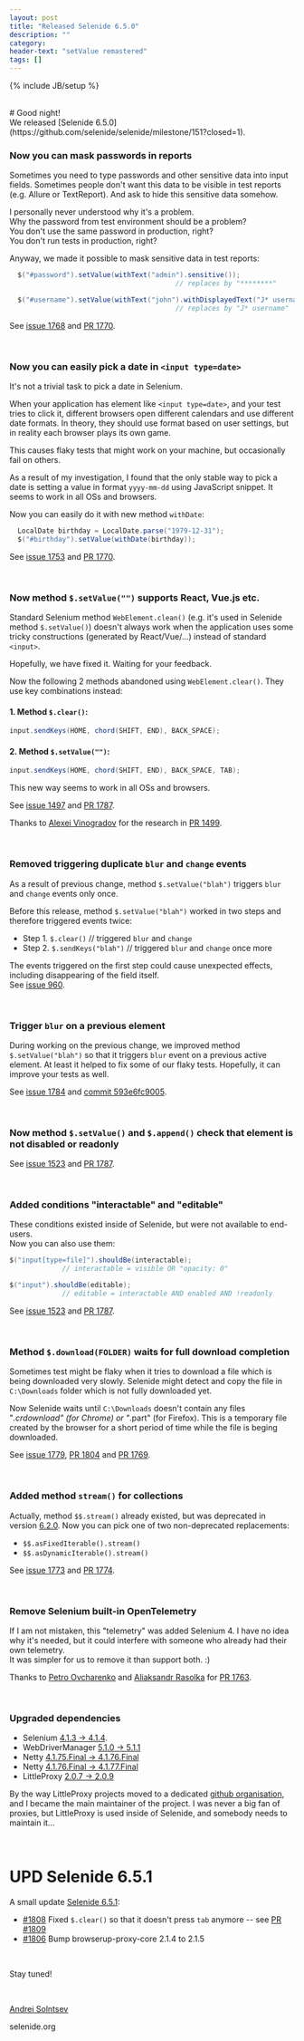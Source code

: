 ```yaml
---
layout: post
title: "Released Selenide 6.5.0"
description: ""
category:
header-text: "setValue remastered"
tags: []
---
```

{% include JB/setup %}

<br>
# Good night!

<br>
We released [Selenide 6.5.0](https://github.com/selenide/selenide/milestone/151?closed=1).

### Now you can mask passwords in reports

Sometimes you need to type passwords and other sensitive data into input fields. Sometimes people don't want this 
data to be visible in test reports (e.g. Allure or TextReport). And ask to hide this sensitive data somehow.  

I personally never understood why it's a problem.  
Why the password from test environment should be a problem?  
You don't use the same password in production, right?  
You don't run tests in production, right?

Anyway, we made it possible to mask sensitive data in test reports:

```java
  $("#password").setValue(withText("admin").sensitive());
                                         // replaces by "********"

  $("#username").setValue(withText("john").withDisplayedText("J* username"));
                                         // replaces by "J* username"
```

See [issue 1768](https://github.com/selenide/selenide/issues/1768) and [PR 1770](https://github.com/selenide/selenide/pull/1770).

<br>

### Now you can easily pick a date in `<input type=date>`

It's not a trivial task to pick a date in Selenium. 

When your application has element like `<input type=date>`, and your test tries to click it, different browsers open 
different calendars and use different date formats. In theory, they should use format based on user settings, but in 
reality each browser plays its own game.

This causes flaky tests that might work on your machine, but occasionally fail on others.

As a result of my investigation, I found that the only stable way to pick a date is setting a value in format 
`yyyy-mm-dd` using JavaScript snippet. It seems to work in all OSs and browsers.

Now you can easily do it with new method `withDate`:

```java
  LocalDate birthday = LocalDate.parse("1979-12-31");
  $("#birthday").setValue(withDate(birthday));
```

See [issue 1753](https://github.com/selenide/selenide/issues/1753) and [PR 1770](https://github.com/selenide/selenide/pull/1770).

<br>

### Now method `$.setValue("")` supports React, Vue.js etc.

Standard Selenium method `WebElement.clean()` (e.g. it's used in Selenide method `$.setValue()`) doesn't always work 
when the application uses some tricky constructions (generated by React/Vue/...) instead of standard `<input>`.  

Hopefully, we have fixed it. Waiting for your feedback. 

Now the following 2 methods abandoned using `WebElement.clear()`. They use key combinations instead:

#### 1. Method `$.clear()`:
```java
input.sendKeys(HOME, chord(SHIFT, END), BACK_SPACE);
```

#### 2. Method `$.setValue("")`:
```java
input.sendKeys(HOME, chord(SHIFT, END), BACK_SPACE, TAB);
```

This new way seems to work in all OSs and browsers.

See [issue 1497](https://github.com/selenide/selenide/issues/1497) and [PR 1787](https://github.com/selenide/selenide/pull/1787).

Thanks to [Alexei Vinogradov](https://github.com/vinogradoff) for the research in [PR 1499](https://github.com/selenide/selenide/pull/1499).

<br>

### Removed triggering duplicate `blur` and `change` events
As a result of previous change, method `$.setValue("blah")` triggers `blur` and `change` events only once.  

Before this release, method `$.setValue("blah")` worked in two steps and therefore triggered events twice:
* Step 1. `$.clear()`  // triggered `blur` and `change`
* Step 2. `$.sendKeys("blah")` // triggered `blur` and `change` once more

The events triggered on the first step could cause unexpected effects, including disappearing of the field itself.  
See [issue 960](https://github.com/selenide/selenide/issues/960).

<br>

### Trigger `blur` on a previous element
During working on the previous change, we improved method `$.setValue("blah")` so that it triggers `blur` event on a
previous active element. At least it helped to fix some of our flaky tests. Hopefully, it can improve your tests as well. 

See [issue 1784](https://github.com/selenide/selenide/issues/1784) and [commit 593e6fc9005](https://github.com/selenide/selenide/commit/593e6fc900500d9).

<br>

### Now method `$.setValue()` and `$.append()` check that element is not disabled or readonly

See [issue 1523](https://github.com/selenide/selenide/issues/1523) and [PR 1787](https://github.com/selenide/selenide/pull/1787).

<br>

### Added conditions "interactable" and "editable"

These conditions existed inside of Selenide, but were not available to end-users.   
Now you can also use them:

```java
$("input[type=file]").shouldBe(interactable);  
             // interactable = visible OR "opacity: 0"

$("input").shouldBe(editable);
             // editable = interactable AND enabled AND !readonly
```

See [issue 1523](https://github.com/selenide/selenide/issues/1523) and [PR 1787](https://github.com/selenide/selenide/pull/1787).

<br>

### Method `$.download(FOLDER)` waits for full download completion

Sometimes test might be flaky when it tries to download a file which is being downloaded very slowly. Selenide might 
detect and copy the file in `C:\Downloads` folder which is not fully downloaded yet.

Now Selenide waits until `C:\Downloads` doesn't contain any files "*.crdownload" (for Chrome) or "*.part" (for Firefox). 
This is a temporary file created by the browser for a short period of time while the file is beging downloaded.

See [issue 1779](https://github.com/selenide/selenide/issues/1779), 
[PR 1804](https://github.com/selenide/selenide/pull/1804) and [PR 1769](https://github.com/selenide/selenide/pull/1769).

<br>

### Added method `stream()` for collections

Actually, method `$$.stream()` already existed, but was deprecated in version [6.2.0](/2022/01/10/selenide-6.2.0/). 
Now you can pick one of two non-deprecated replacements:
* `$$.asFixedIterable().stream()`
* `$$.asDynamicIterable().stream()`

See [issue 1773](https://github.com/selenide/selenide/issues/1773) and [PR 1774](https://github.com/selenide/selenide/pull/1774).

<br>

### Remove Selenium built-in OpenTelemetry 

If I am not mistaken, this "telemetry" was added Selenium 4. 
I have no idea why it's needed, but it could interfere with someone who already had their own telemetry.   
It was simpler for us to remove it than support both. :) 

Thanks to [Petro Ovcharenko](https://github.com/zzz) and [Aliaksandr Rasolka](https://github.com/zzz) 
for [PR 1763](https://github.com/selenide/selenide/pull/1763).

<br>

### Upgraded dependencies

* Selenium [4.1.3 -> 4.1.4](https://github.com/SeleniumHQ/selenium/blob/trunk/java/CHANGELOG).
* WebDriverManager [5.1.0 -> 5.1.1](https://github.com/bonigarcia/webdrivermanager/blob/master/CHANGELOG.md)
* Netty [4.1.75.Final -> 4.1.76.Final](https://netty.io/news/2022/04/12/4-1-76-Final.html)
* Netty [4.1.76.Final -> 4.1.77.Final](https://netty.io/news/2022/05/06/2-1-77-Final.html)
* LittleProxy [2.0.7 -> 2.0.9](https://github.com/LittleProxy/LittleProxy/releases)

By the way LittleProxy projects moved to a dedicated [github organisation](https://github.com/LittleProxy/LittleProxy), 
and I became the main maintainer of the project. I was never a big fan of proxies, but LittleProxy is used inside of 
Selenide, and somebody needs to maintain it...

<br>

# UPD Selenide 6.5.1
A small update [Selenide 6.5.1](https://github.com/selenide/selenide/milestone/153?closed=1):
* [#1808](https://github.com/selenide/selenide/issues/1808) Fixed `$.clear()` so that it doesn't press `tab` anymore  --  see [PR #1809](https://github.com/selenide/selenide/pull/1809)
* [#1806](https://github.com/selenide/selenide/pull/1806) Bump browserup-proxy-core 2.1.4 to 2.1.5


<br>

Stay tuned!

<br>

[Andrei Solntsev](http://asolntsev.github.io/)

selenide.org
